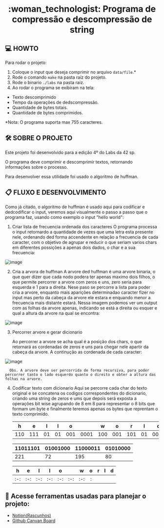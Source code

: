 <h1 align="center">
:woman_technologist:
      Programa de compressão e descompressão de string
</h1>

## :computer: HOWTO
  Para rodar o projeto:
  1. Coloque o input que deseja comprimir no arquivo `data/file`.*
  2. Rode o comando `make` na pasta raiz do projeto.
  3. Rode o binario `./labs` na pasta raiz.
  4. Ao rodar o programa se exibiram na tela:
   - Texto descomprimido
   - Tempo da operações de dedscompressão.
   - Quantidade de bytes totais.
   - Quantidade de bytes comprimidos.
   
*Nota: O programa suporta max 755 caracteres.

## :hammer_and_wrench: SOBRE O PROJETO

Este projeto foi desenvolvido para a edição 4º do Labs da 42 sp.

O programa deve comprimir e descomprimir textos, retornando informações sobre o processo.

Para desenvolver essa utilidade foi usado o algoritmo de huffman.

## :clipboard: FLUXO E DESENVOLVIMENTO

Como já citado, o algoritmo de huffman é usado aqui para codificar e dedcodificar o input, veremos aqui visualmente o passo a passo que o programa faz, usando como exemplo o input "hello world":

  1. Criar lista de frecuencia ordenada dos caracteres
    O programa processa o input retornardo a quantidade de vezes que uma letra esta presente nele, ordenando ded forma accendente en relação a frecuencia de cada caracter, com o objetivo de agrupar e reducir o que seriam varios chars em diferentes possições a apenas  dois dados, o char e a sua frecuencia:
    
![image](https://user-images.githubusercontent.com/53455663/212553883-a229f526-932b-4668-bed4-84faaec07ea3.png)



  2. Cria a arvora de huffman
    A arvore ded huffman é uma arvore binaria, o que quer dizer que cada nodo podera ter apenas maximo dois filhos, o que permite percorrer a arvore com zeros e uns, zero seria para esquerda e 1 para a direita.
    Nese paso se percorre a lista para poder cria a arvore, enquanto mais aparições determinadao caracter fizer no input mas perto da cabeça da arvore ele estara e enquando menor a frecuencia mais distante estará.
    Nessa imagem podemos ver um output com as folhas da arvore apenas, indicando se está a direita ou esquer e qual a altura da arvore na qual se encontra:
    
![image](https://user-images.githubusercontent.com/53455663/212554391-ea65403e-9603-4ecb-9f2e-e4d09bcc17c2.png)

  3. Percorrer arvore e gerar dicionario
  
      Ao percorrer a arvore se acha qual é a posição dos chars, o que retornará as cordenadas de zeros e uns para chegar nele apartir da cabeça da arvore.
      A continução as cordenada de cada caracter:
      
![image](https://user-images.githubusercontent.com/53455663/212554843-51855b90-eb09-4eb2-82e2-b4754a809a1f.png)

      Obs. A arvore deve ser percorrida de forma recursiva, para poder percorrer tanto o lado esquerdo quanto o direito e obter a altura das folhas na arvore.
      
   4. Codificar texto com dicionario
      Aqui se percorre cada char do texto original e se concatena os codigos correspondentes do dicionario, criando uma string de zeros e ums que depois será exposta a operações bit wise agrupando de 8 em 8 para representar o 8 bits que formam um byte e finalmente teremos apenas os bytes que reprentam o texto comprimido.
      
       
        |h   | e  |l  |l  |o   |     |w   |o   |r   |l  |d   |
        |--  |--  |-- |-- |--  |---  |--  |--  |--  |-- |--  |
        |110 |111 |01 |01 |001 |0001 |100 |001 |101 |01 |0000 |
        
        
        
        | 11011101 | 01001000 | 11000011 | 01010000 |
        |---       |---       |---       |---       |
        |    221   |    72    |    195   |    80    |
        
        
        
        | h | e | l | l | o |   | w | o | r | l | d |
        |:-:|:-:|:-:|:-:|:-:|:-:|:-:|:-:|:-:|:-:|:-:|
        |:-:|:-:|:-:|:-:|:-:|:-:|:-:|:
## :gem: Acesse ferramentas usadas para planejar o projeto:
 - [Notion(Rascunhos)](https://www.notion.so/Huffman-Algorithm-8880a28c061649729f614456454cc72a)
 - [Github Canvan Board](https://github.com/users/angelasoler/projects/6/views/1)
